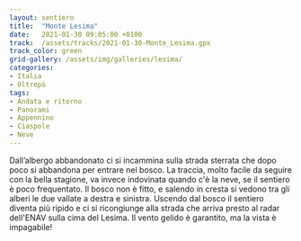 ```yaml
---
layout: sentiero
title:  "Monte Lesima"
date:   2021-01-30 09:05:00 +0100
track:  /assets/tracks/2021-01-30-Monte_Lesima.gpx
track_color: green
grid-gallery: /assets/img/galleries/lesima/
categories:
- Italia
- Oltrepò
tags:
- Andata e ritorno
- Panorami
- Appennino  
- Ciaspole
- Neve
---
```


Dall’albergo abbandonato ci si incammina sulla strada sterrata che dopo poco si abbandona per entrare nel bosco. La traccia, molto facile da seguire con la bella stagione, va invece indovinata quando c'è la neve, se il sentiero è poco frequentato. Il bosco non è fitto, e salendo in cresta si vedono tra gli alberi le due vallate a destra e sinistra. Uscendo dal bosco il sentiero diventa più ripido e ci si ricongiunge alla strada che arriva presto al radar dell'ENAV sulla cima del Lesima. Il vento gelido è garantito, ma la vista è impagabile!